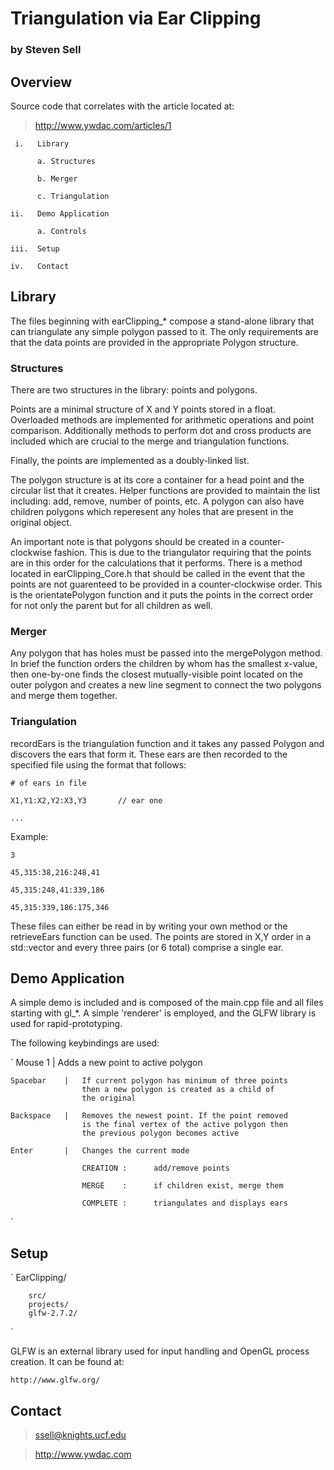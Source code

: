 # Triangulation via Ear Clipping
### by Steven Sell

## Overview 

Source code that correlates with the article located at:

> http://www.ywdac.com/articles/1

     i.   Library
     
          a. Structures
          
          b. Merger
          
          c. Triangulation
 
    ii.   Demo Application
    
          a. Controls
 
    iii.  Setup
 
    iv.   Contact


## Library

The files beginning with earClipping_* compose a stand-alone
library that can triangulate any simple polygon passed to it.
The only requirements are that the data points are provided
in the appropriate Polygon structure.

### Structures

There are two structures in the library: points and polygons.

Points are a minimal structure of X and Y points stored in
a float. Overloaded methods are implemented for arithmetic
operations and point comparison. Additionally methods to
perform dot and cross products are included which are crucial
to the merge and triangulation functions.

Finally, the points are implemented as a doubly-linked list.

The polygon structure is at its core a container for a head
point and the circular list that it creates. Helper functions
are provided to maintain the list including: add, remove,
number of points, etc. A polygon can also have children 
polygons which reperesent any holes that are present in the
original object.

An important note is that polygons should be created in a
counter-clockwise fashion. This is due to the triangulator
requiring that the points are in this order for the
calculations that it performs. There is a method located
in earClipping_Core.h that should be called in the event
that the points are not guarenteed to be provided in a
counter-clockwise order. This is the orientatePolygon
function and it puts the points in the correct order
for not only the parent but for all children as well.

### Merger

Any polygon that has holes must be passed into the
mergePolygon method. In brief the function orders the
children by whom has the smallest x-value, then one-by-one
finds the closest mutually-visible point located on the
outer polygon and creates a new line segment to connect
the two polygons and merge them together.

### Triangulation

recordEars is the triangulation function and it takes any
passed Polygon and discovers the ears that form it. These
ears are then recorded to the specified file using the 
format that follows:

    # of ears in file
    
    X1,Y1:X2,Y2:X3,Y3       // ear one
    
    ...

Example:

    3
    
    45,315:38,216:248,41
    
    45,315:248,41:339,186
    
    45,315:339,186:175,346
    

These files can either be read in by writing your own
method or the retrieveEars function can be used. The 
points are stored in X,Y order in a std::vector and 
every three pairs (or 6 total) comprise a single ear.

## Demo Application

A simple demo is included and is composed of the main.cpp
file and all files starting with gl_*. A simple 'renderer'
is employed, and the GLFW library is used for rapid-prototyping.

The following keybindings are used:

`
    Mouse 1     |   Adds a new point to active polygon
    
    Spacebar    |   If current polygon has minimum of three points
                    then a new polygon is created as a child of
                    the original
                    
    Backspace   |   Removes the newest point. If the point removed
                    is the final vertex of the active polygon then
                    the previous polygon becomes active
                    
    Enter       |   Changes the current mode
    
                    CREATION :      add/remove points
                    
                    MERGE    :      if children exist, merge them
                    
                    COMPLETE :      triangulates and displays ears
`

## Setup
`
    EarClipping/

        src/
        projects/
        glfw-2.7.2/
`

GLFW is an external library used for input handling and OpenGL
process creation. It can be found at:

    http://www.glfw.org/

## Contact

> ssell@knights.ucf.edu

> http://www.ywdac.com
